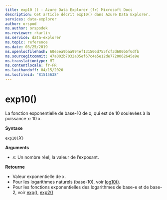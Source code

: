 ```yaml
---
title: exp10 () - Azure Data Explorer (fr) Microsoft Docs
description: Cet article décrit exp10() dans Azure Data Explorer.
services: data-explorer
author: orspod
ms.author: orspodek
ms.reviewer: rkarlin
ms.service: data-explorer
ms.topic: reference
ms.date: 03/25/2019
ms.openlocfilehash: 60e5ea9baa994ef131506d755fcf3d600b5f6dfb
ms.sourcegitcommit: 47a002b7032a05ef67c4e5e12de7720062645e9e
ms.translationtype: MT
ms.contentlocale: fr-FR
ms.lasthandoff: 04/15/2020
ms.locfileid: "81515638"
---
```

# <a name="exp10"></a>exp10()

La fonction exponentielle de base-10 de x, qui est de 10 soulevées à la puissance x: 10 x.  

**Syntaxe**

`exp10(`*X*`)`

**Arguments**

* *x*: Un nombre réel, la valeur de l’exposant.

**Retourne**

* Valeur exponentielle de x.
* Pour les logarithmes naturels (base-10), voir [log10()](log10-function.md).
* Pour les fonctions exponentielles des logarithmes de base-e et de base-2, voir [exp()](exp-function.md), [exp2()](exp2-function.md)